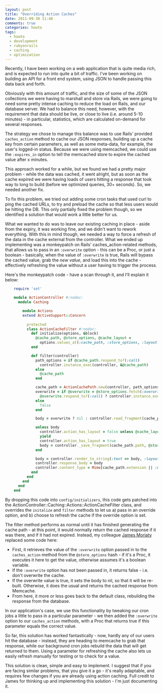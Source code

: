 ```yaml
---
layout: post
title: "Overriding Action Caches"
date: 2011-09-30 11:48
comments: true
categories: howto
tags: 
  - howto
  - development
  - rubyonrails
  - caching
  - optimization
---
```


Recently, I have been working on a web application that is quite media rich, and is expected to run into quite a bit of traffic. I've been working on building an API for a front end system, using JSON to handle passing this data back and forth.

Obviously with this amount of traffic, and the size of some of the JSON collections we were having to marshall and store via Rails, we were going to need some pretty intense caching to reduce the load on Rails, and our database server. We had to balance this need, however, with the requirement that data should be live, or close to live (i.e. around 5-10 minutes) - in particular, statistics, which are calculated on-demand for several responses.

The strategy we chose to manage this balance was to use Rails' provided `caches_action` method to cache our JSON responses, building up a cache key from certain parameters, as well as some meta-data, for example, the user's logged-in status. Because we were using memcached, we could use the `:expires_in` option to tell the memcached store to expire the cached value after x minutes.

This approach worked for a while, but we found we had a pretty major problem - while the data was cached, it went alright, but as soon as the cache expired we were having loads of users hitting a response that took way to long to build (before we optimized queries, 30+ seconds). So, we needed another fix.

To fix this problem, we tried out adding some cron tasks that used curl to ping the cached URLs, to try and preload the cache so that less users would be hitting the DB. This only partially fixed the problem though, so we identified a solution that would work a little better for us.

What we wanted to do was to leave our existing caching in place - aside from the expiry, it was working fine, and we didn't want to rework everything. With this in mind though, we needed a way to force a refresh of the data in the cache external from the controller. What we ended up implementing was a monkeypatch on Rails' caches_action-related methods, that allows us to pass in an `:overwrite` option - this can be a Proc, or just a boolean - basically, when the value of `:overwrite` is true, Rails will bypass the cached value, grab the _new value_, and load this into the cache - effectively refreshing the value without a user having to trigger the process. 

Here's the monkeypatch code - have a scan through it, and I'll explain it below:

``` ruby
    require 'set'

    module ActionController #:nodoc:
      module Caching

	    module Actions
        extend ActiveSupport::Concern
      
          protected
          class ActionCacheFilter #:nodoc:
            def initialize(options, &block)
              @cache_path, @store_options, @cache_layout =
                options.values_at(:cache_path, :store_options, :layout)
            end

            def filter(controller)
              path_options = if @cache_path.respond_to?(:call)
                controller.instance_exec(controller, &@cache_path)
              else
                @cache_path
              end

              cache_path = ActionCachePath.new(controller, path_options || {})
              overwrite = if @overwrite = @store_options.fetch(:overwrite, nil)
                @overwrite.respond_to?(:call) ? controller.instance_exec(controller, &@overwrite) : @overwrite
              else
                false
              end

              body = overwrite ? nil : controller.read_fragment(cache_path.path, @store_options)

              unless body
                controller.action_has_layout = false unless @cache_layout
                yield
                controller.action_has_layout = true
                body = controller._save_fragment(cache_path.path, @store_options)
              end

              body = controller.render_to_string(:text => body, :layout => true) unless @cache_layout
              controller.response_body = body
              controller.content_type = Mime[cache_path.extension || :html]
            end
          end
        end
      end
    end
```

By dropping this code into `config/initializers`, this code gets patched into the ActionController::Caching::Actions::ActionCacheFilter class, and overrides the `initalize` and `filter` methods to let us a) pass in an override option, and b) choose to refresh the cache if the override option is set.

The filter method performs as normal until it has finished generating the cache path - at this point, it would normally return the cached response if it was there, and if it had not expired. Instead, my colleague [James Moriaty](http://telos.co.nz) replaced some code here:

* First, it retrieves the value of the `:overwrite` option passed in to the `caches_action` method from the `@store_options` hash - if it's a Proc, it executes it here to get the value, otherwise assumes it's a boolean variable.
* If the `:overwrite` option has not been passed in, it returns false - i.e. don't overwrite the cache.
* If the overwrite value is true, it sets the body to nil, so that it will be re-built. Otherwise, it does the usual and returns the cached response from Memcache.
* From here, it more or less goes back to the default class, rebuilding the response from the database.

In our application's case, we use this functionality by tweaking our cron jobs a little to pass in a particular parameter - we then added the `:overwrite` option to our `caches_action` methods, with a Proc that returns true if this parameter equals the correct value. 

So far, this solution has worked fantastically - now, hardly any of our users hit the database - instead, they are heading to memcache to grab that response, while our background cron jobs rebuild the data that will get returned to them. Using a parameter for refreshing the cache also lets us easily refresh manually for testing or to check for a value. 

This solution is clean, simple and easy to implement. I suggest that if you are facing similar problems, that you give it a go - it's really adaptable, and requires few changes if you are already using action caching. Full credit to James for thinking up and implementing this solution - I'm just documenting it.
